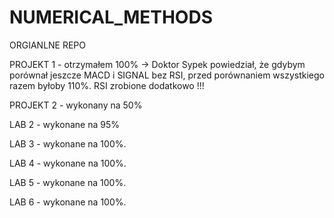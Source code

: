 # NUMERICAL_METHODS
ORGIANLNE REPO

PROJEKT 1 - otrzymałem 100%
-> Doktor Sypek powiedział, że gdybym porównał jeszcze MACD i SIGNAL bez RSI, przed porównaniem wszystkiego razem byłoby 110%. RSI zrobione dodatkowo !!!

PROJEKT 2 - wykonany na 50%

LAB 2 - wykonane na 95%

LAB 3 - wykonane na 100%.

LAB 4 - wykonane na 100%.

LAB 5 - wykonane na 100%.

LAB 6 - wykonane na 100%.
